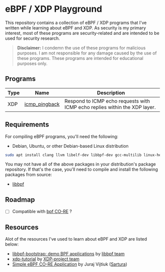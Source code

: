 # eBPF / XDP Playground

This repository contains a collection of eBPF / XDP programs that I've written while learning about eBPF and XDP. As security is my primary interest, most of these programs are security-related and are intended to be used for security research.

> **Disclaimer:** I condemn the use of these programs for malicious purposes. I am not responsible for any damage caused by the use of these programs. These programs are intended for educational purposes only.

## Programs

| Type | Name | Description |
| ---- | ---- | ----------- |
| XDP | [icmp_pingback](icmp_pingback) | Respond to ICMP echo requests with ICMP echo replies within the XDP layer. |

## Requirements

For compiling eBPF programs, you'll need the following:

- Debian, Ubuntu, or other Debian-based Linux distribution

```bash
sudo apt install clang llvm libelf-dev libbpf-dev gcc-multilib linux-headers-$(uname -r) build-essential
```

You may not have all of the above packages in your distribution's package repository. If that's the case, you'll need to compile and install the following packages from source:

- [libbpf](https://github.com/libbpf/libbpf)

## Roadmap

- [ ] Compatible with [bpf CO-RE](https://nakryiko.com/posts/bpf-core-reference-guide/) ?

## Resources

Alot of the resources I've used to learn about eBPF and XDP are listed below:

- [libbpf-bootstrap: demo BPF applications](https://github.com/libbpf/libbpf-bootstrap) by [libbpf team](https://github.com/libbpf)
- [xdp-tutorial](https://github.com/xdp-project/xdp-tutorial) by [XDP-project team](https://github.com/xdp-project)
- [Simple eBPF CO-RE Application](https://www.sartura.hr/blog/simple-ebpf-core-application/) by Juraj Vijtiuk ([Sartura](https://www.sartura.hr/))